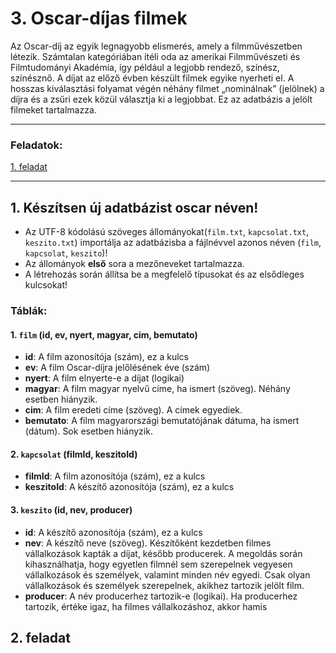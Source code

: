 # 3. Oscar-díjas filmek 

Az Oscar-díj az egyik legnagyobb elismerés, amely a filmművészetben létezik. Számtalan
kategóriában ítéli oda az amerikai Filmművészeti és Filmtudományi Akadémia, így például a
legjobb rendező, színész, színésznő. A díjat az előző évben készült filmek egyike nyerheti el.
A hosszas kiválasztási folyamat végén néhány filmet „nominálnak” (jelölnek) a díjra és a zsűri
ezek közül választja ki a legjobbat. Ez az adatbázis a jelölt filmeket tartalmazza. 

---
### Feladatok:
[1. feladat](#1-készítsen-új-adatbázist-oscar-néven)


---
## 1. Készítsen új adatbázist oscar néven!
- Az UTF-8 kódolású szöveges állományokat(`film.txt`, `kapcsolat.txt`, `keszito.txt`) importálja az adatbázisba a fájlnévvel azonos néven (`film`, `kapcsolat`, `keszito`)!
- Az állományok **első** sora a mezőneveket tartalmazza.
- A létrehozás során állítsa be a megfelelő típusokat és az
elsődleges kulcsokat! 

### Táblák:
#### 1. `film` (id, ev, nyert, magyar, cim, bemutato)
- **id**: A film azonosítója (szám), ez a kulcs
- **ev**: A film Oscar-díjra jelőlésének éve (szám)
- **nyert**: A film elnyerte-e a díjat (logikai)
- **magyar**: A film magyar nyelvű címe, ha ismert (szöveg). Néhány esetben hiányzik.
- **cim**: A film eredeti címe (szöveg). A címek egyediek.
- **bemutato**: A film magyarországi bemutatójának dátuma, ha ismert (dátum). Sok esetben hiányzik.
#### 2. `kapcsolat` (filmId, keszitoId)
- **filmId**: A film azonosítója (szám), ez a kulcs
- **keszitoId**: A készítő azonosítója (szám), ez a kulcs
#### 3. `keszito` (id, nev, producer)
- **id**: A készítő azonosítója (szám), ez a kulcs
- **nev**: A készítő neve (szöveg). Készítőként kezdetben filmes vállalkozások kapták a díjat, később producerek. A megoldás során kihasználhatja, hogy egyetlen filmnél sem szerepelnek vegyesen vállalkozások és személyek, valamint minden név egyedi. Csak olyan vállalkozások és 
személyek szerepelnek, akikhez tartozik jelölt film. 
- **producer**: A név producerhez tartozik-e (logikai). Ha producerhez tartozik, értéke igaz, ha filmes vállalkozáshoz, akkor hamis

## 2. feladat
